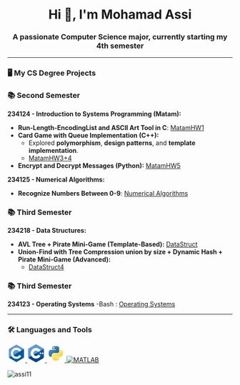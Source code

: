<h1 align="center">Hi 👋, I'm Mohamad Assi</h1>
<h3 align="center">A passionate Computer Science major, currently starting my 4th semester</h3>

---

<h3 align="left">🖥️ My CS Degree Projects</h3>

### 📚 Second Semester  
**234124 - Introduction to Systems Programming (Matam):**  
- **Run-Length-EncodingList and ASCII Art Tool in C**: [MatamHW1](https://github.com/assi11/MtamHW1)  
- **Card Game with Queue Implementation (C++):**  
  - Explored **polymorphism**, **design patterns**, and **template implementation**.  
  - [MatamHW3+4](https://github.com/assi11/MtamHw3.5)  
- **Encrypt and Decrypt Messages (Python):** [MatamHW5](https://github.com/assi11/MtamHw5)  

**234125 - Numerical Algorithms:**  
- **Recognize Numbers Between 0-9**: [Numerical Algorithms](https://github.com/assi11/NumircalAlgo/tree/main)

### 📚 Third Semester  
**234218 - Data Structures:**  
- **AVL Tree + Pirate Mini-Game (Template-Based):** [DataStruct](https://github.com/assi11/Datastruct)  
- **Union-Find with Tree Compression union by size + Dynamic Hash + Pirate Mini-Game (Advanced):**  
  - [DataStruct4](https://github.com/assi11/DataStruct4)


### 📚 Third Semester  
**234123 - Operating Systems**
-Bash : [Operating Systems](https://github.com/assi11/SmashBash) 



---

<h3 align="left">🛠️ Languages and Tools</h3>
<p align="left"> 
  <a href="https://www.cprogramming.com/" target="_blank" rel="noreferrer"> 
    <img src="https://raw.githubusercontent.com/devicons/devicon/master/icons/c/c-original.svg" alt="C" width="40" height="40"/> 
  </a> 
  <a href="https://www.w3schools.com/cpp/" target="_blank" rel="noreferrer"> 
    <img src="https://raw.githubusercontent.com/devicons/devicon/master/icons/cplusplus/cplusplus-original.svg" alt="C++" width="40" height="40"/> 
  </a> 
  <a href="https://www.python.org" target="_blank" rel="noreferrer"> 
    <img src="https://raw.githubusercontent.com/devicons/devicon/master/icons/python/python-original.svg" alt="Python" width="40" height="40"/> 
  </a> 
  <a href="https://www.mathworks.com/" target="_blank" rel="noreferrer"> 
    <img src="https://upload.wikimedia.org/wikipedia/commons/2/21/Matlab_Logo.png" alt="MATLAB" width="40" height="40"/> 
  </a>
</p>
<p><img align="center" src="https://github-readme-stats.vercel.app/api/top-langs?username=assi11&show_icons=true&locale=en&layout=compact" alt="assi11" /></p>

